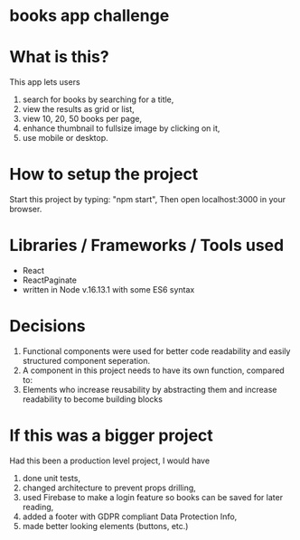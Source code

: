# books app challenge 

# What is this?
This app lets users
1. search for books by searching for a title,
2. view the results as grid or list,
3. view 10, 20, 50 books per page,
4. enhance thumbnail to fullsize image by clicking on it,
5. use mobile or desktop. 


# How to setup the project
Start this project by typing: "npm start", 
Then open localhost:3000 in your browser.


# Libraries / Frameworks / Tools used
- React
- ReactPaginate
- written in Node v.16.13.1 with some ES6 syntax


# Decisions
1. Functional components were used for better code readability and easily structured component seperation.
2. A component in this project needs to have its own function, compared to:
3. Elements who increase reusability by abstracting them and increase readability to become building blocks  


# If this was a bigger project
Had this been a production level project, I would have
1. done unit tests,
2. changed architecture to prevent props drilling,
3. used Firebase to make a login feature so books can be saved for later reading,
4. added a footer with GDPR compliant Data Protection Info,
5. made better looking elements (buttons, etc.)

